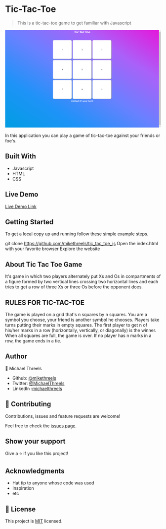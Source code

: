 # Tic-Tac-Toe

> This is a tic-tac-toe game to get familiar with Javascript

![screenshot](./docs/assets/images/app_screenshot.png)

In this application you can play a game of tic-tac-toe against your friends or foe's.

## Built With

- Javascript
- HTML
- CSS

## Live Demo

[Live Demo Link](https://mikethreels.github.io/tic_tac_toe_js/)


## Getting Started

To get a local copy up and running follow these simple example steps.

git clone https://github.com/mikethreels/tic_tac_toe_js
Open the index.html with your favorite browser
Explore the website

## About Tic Tac Toe Game

It's game in which two players alternately put Xs and Os in compartments of a figure formed by two vertical lines crossing two horizontal lines and each tries to get a row of three Xs or three Os before the opponent does.

## RULES FOR TIC-TAC-TOE

The game is played on a grid that's n squares by n squares.
You are a symbol you choose, your friend is another symbol he chooses. Players take turns putting their marks in empty squares.
The first player to get n of his/her marks in a row (horizontally, vertically, or diagonally) is the winner.
When all squares are full, the game is over. If no player has n marks in a row, the game ends in a tie.

## Author
👤 Michael Threels
- Github: [@mikethreels](https://github.com/mikethreels)
- Twitter: [@MichaelThreels](https://twitter.com/MichaelThreels)
- LinkedIn :[michaelthreels](https://www.linkedin.com/in/michael-threels)

## 🤝 Contributing

Contributions, issues and feature requests are welcome!

Feel free to check the [issues page](issues/).

## Show your support

Give a ⭐️ if you like this project!

## Acknowledgments

- Hat tip to anyone whose code was used
- Inspiration
- etc

## 📝 License

This project is [MIT](lic.url) licensed.
